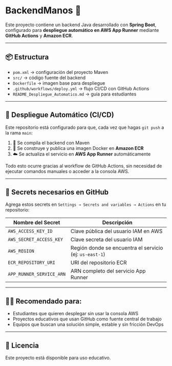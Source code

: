 # BackendManos 🚀

Este proyecto contiene un backend Java desarrollado con **Spring Boot**, configurado para **despliegue automático en AWS App Runner** mediante **GitHub Actions** y **Amazon ECR**.

---

## 📦 Estructura
 
- `pom.xml` → configuración del proyecto Maven 
- `src/` → código fuente del backend
- `Dockerfile` → imagen base para despliegue
- `.github/workflows/deploy.yml` → flujo CI/CD con GitHub Actions
- `README_Despliegue_Automatico.md` → guía para estudiantes 

---

## 🚀 Despliegue Automático (CI/CD)

Este repositorio está configurado para que, cada vez que hagas `git push` a la rama `main`:

1. 🔧 Se compila el backend con Maven
2. 🐳 Se construye y publica una imagen Docker en **Amazon ECR**
3. ☁️ Se actualiza el servicio en **AWS App Runner** automáticamente

Todo esto ocurre gracias al workflow de GitHub Actions, sin necesidad de ejecutar comandos manuales o acceder a la consola AWS.

---

## 🔐 Secrets necesarios en GitHub

Agrega estos secrets en `Settings → Secrets and variables → Actions` en tu repositorio:

| Nombre del Secret         | Descripción                                     |
|---------------------------|-------------------------------------------------|
| `AWS_ACCESS_KEY_ID`       | Clave pública del usuario IAM en AWS            |
| `AWS_SECRET_ACCESS_KEY`   | Clave secreta del usuario IAM                   |
| `AWS_REGION`              | Región donde se encuentra el servicio (ej: `us-east-1`) |
| `ECR_REPOSITORY_URI`      | URI del repositorio ECR                         |
| `APP_RUNNER_SERVICE_ARN`  | ARN completo del servicio App Runner            |

---

## 👨‍🎓 Recomendado para:

- Estudiantes que quieren desplegar sin usar la consola AWS
- Proyectos educativos que usan GitHub como fuente central de trabajo
- Equipos que buscan una solución simple, estable y sin fricción DevOps

---

## 📄 Licencia

Este proyecto está disponible para uso educativo.
